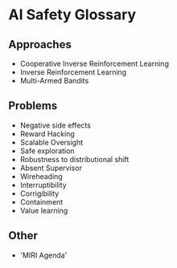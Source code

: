 # AI Safety Glossary


## Approaches

- Cooperative Inverse Reinforcement Learning
- Inverse Reinforcement Learning
- Multi-Armed Bandits

## Problems
- Negative side effects
- Reward Hacking
- Scalable Oversight
- Safe exploration
- Robustness to distributional shift
- Absent Supervisor
- Wireheading
- Interruptibility
- Corrigibility
- Containment
- Value learning

## Other
- 'MIRI Agenda'
